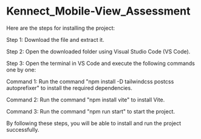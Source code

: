 ﻿# Kennect_Mobile-View_Assessment

Here are the steps for installing the project:

Step 1: Download the file and extract it.

Step 2: Open the downloaded folder using Visual Studio Code (VS Code).

Step 3: Open the terminal in VS Code and execute the following commands one by one:

Command 1: Run the command "npm install -D tailwindcss postcss autoprefixer" to install the required dependencies.

Command 2: Run the command "npm install vite" to install Vite.

Command 3: Run the command "npm run start" to start the project.

By following these steps, you will be able to install and run the project successfully.
